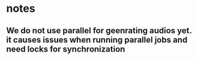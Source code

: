 # notes
## We do not use parallel for geenrating audios yet. it causes issues when running parallel jobs and need locks for synchronization 
